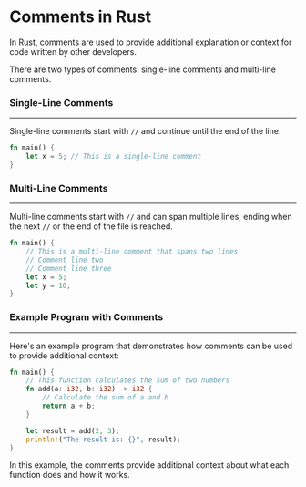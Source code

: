 # Comments in Rust

In Rust, comments are used to provide additional explanation or context for code written by other developers.

There are two types of comments: single-line comments and multi-line comments.

### Single-Line Comments
------------------------

Single-line comments start with `//` and continue until the end of the line.

```rust
fn main() {
    let x = 5; // This is a single-line comment
}
```

### Multi-Line Comments
-------------------------

Multi-line comments start with `//` and can span multiple lines, ending when the next `//` or the end of the file is reached.

```rust
fn main() {
    // This is a multi-line comment that spans two lines
    // Comment line two
    // Comment line three
    let x = 5;
    let y = 10;
}
```

### Example Program with Comments
----------------------------------

Here's an example program that demonstrates how comments can be used to provide additional context:

```rust
fn main() {
    // This function calculates the sum of two numbers
    fn add(a: i32, b: i32) -> i32 {
        // Calculate the sum of a and b
        return a + b;
    }

    let result = add(2, 3);
    println!("The result is: {}", result);
}
```

In this example, the comments provide additional context about what each function does and how it works.